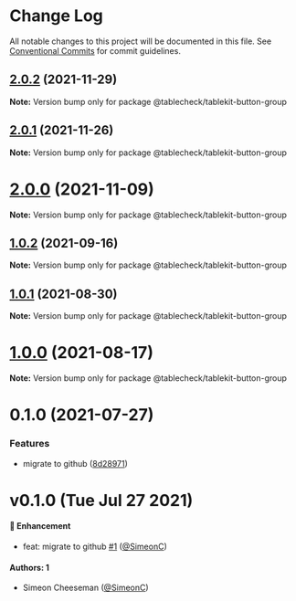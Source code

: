 # Change Log

All notable changes to this project will be documented in this file.
See [Conventional Commits](https://conventionalcommits.org) for commit guidelines.

## [2.0.2](https://github.com/tablecheck/tablekit/compare/@tablecheck/tablekit-button-group@2.0.1...@tablecheck/tablekit-button-group@2.0.2) (2021-11-29)

**Note:** Version bump only for package @tablecheck/tablekit-button-group





## [2.0.1](https://github.com/tablecheck/tablekit/compare/@tablecheck/tablekit-button-group@2.0.0...@tablecheck/tablekit-button-group@2.0.1) (2021-11-26)

**Note:** Version bump only for package @tablecheck/tablekit-button-group





# [2.0.0](https://github.com/tablecheck/tablekit/compare/@tablecheck/tablekit-button-group@1.0.2...@tablecheck/tablekit-button-group@2.0.0) (2021-11-09)

**Note:** Version bump only for package @tablecheck/tablekit-button-group





## [1.0.2](https://github.com/tablecheck/tablekit/compare/@tablecheck/tablekit-button-group@1.0.1...@tablecheck/tablekit-button-group@1.0.2) (2021-09-16)

**Note:** Version bump only for package @tablecheck/tablekit-button-group





## [1.0.1](https://github.com/tablecheck/tablekit/compare/@tablecheck/tablekit-button-group@1.0.0...@tablecheck/tablekit-button-group@1.0.1) (2021-08-30)

**Note:** Version bump only for package @tablecheck/tablekit-button-group





# [1.0.0](https://github.com/tablecheck/tablekit/compare/@tablecheck/tablekit-button-group@0.1.0...@tablecheck/tablekit-button-group@1.0.0) (2021-08-17)

**Note:** Version bump only for package @tablecheck/tablekit-button-group





# 0.1.0 (2021-07-27)


### Features

* migrate to github ([8d28971](https://github.com/tablecheck/tablekit/commit/8d28971175010fcb2a3cd9c48a749e7af1bdc9f9))





# v0.1.0 (Tue Jul 27 2021)

#### 🚀 Enhancement

- feat: migrate to github [#1](https://github.com/tablecheck/tablekit/pull/1) ([@SimeonC](https://github.com/SimeonC))

#### Authors: 1

- Simeon Cheeseman ([@SimeonC](https://github.com/SimeonC))
